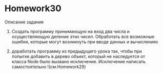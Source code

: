# Homework30

Описание задания

1) Создать программу принимающую на вход два числа и осуществляющую деление этих чисел. Обработать все возможные ошибки, которые могут возникнуть при вводе данных и вычислениях 

2) доработать программу из предыдущего урока так, чтобы при попытке добавить в дерево объект, который не наследуется от класса Node было вызвано исключение. Исключение написать самостоятельно !(см.Homework29)
